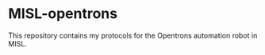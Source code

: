 # MISL-opentrons

This repository contains my protocols for the Opentrons automation robot in MISL.

